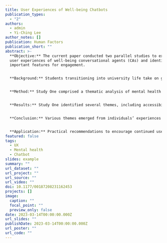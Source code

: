 ```yaml
---
title: User Experiences of Well-being Chatbots
publication_types:
  - "2"
authors:
  - admin
  - Yi-Ching Lee
author_notes: []
publication: Human Factors
publication_short: ""
abstract: >-
  **Objective:** The current paper conducted two parallel studies to explore
  user experiences of well-being conversational agents (CAs) and identify
  important features for engagement.


  **Background:** Students transitioning into university life take on greater responsibility, yet tend to sacrifice healthy behaviors to strive for academic and financial gain. Additionally, students faced an unprecedented pandemic, leading to remote courses and reduced access to healthcare services. One tool designed to improve healthcare accessibility is well-being CAs. CAs have addressed mental health support in the general population but have yet to address physical well-being support and accessibility to those in disadvantaged socio-economic backgrounds where healthcare access is further limited.


  **Method:** Study One comprised a thematic analysis of mental health applications featuring CAs from the public forum, Reddit. Study Two explored emerging usability themes of an SMS-based CA designed to improve accessibility to well-being services alongside a commercially available CA, Woebot.


  **Results:** Study One identified several themes, including accessibility and availability, communication style, and anthropomorphism as important features. Study Two identified themes such as user response modality, perceived CA role, question specificity, and conversation flow control as critical for user engagement.


  **Conclusion:** Various themes emerged from individuals’ experiences regarding CA features, functionality, and responses. The mixed experiences relevant to the communication and conversational styles between the CA and the user suggest varied motivations for using CAs for mental and physical well-being.


  **Application:** Practical recommendations to encourage continued use include providing dynamic response modalities, anthropomorphizing the chatbot, and calibrating expectations early.
featured: false
tags:
  - UX
  - Mental health
  - Chatbot
slides: example
summary: ""
url_dataset: ""
url_project: ""
url_source: ""
url_video: ""
doi: 10.1177/00187208231162453
projects: []
image:
  caption: ""
  focal_point: ""
  preview_only: false
date: 2023-03-14T00:00:00.000Z
url_slides: ""
publishDate: 2023-03-14T00:00:00.000Z
url_poster: ""
url_code: ""
---
```

